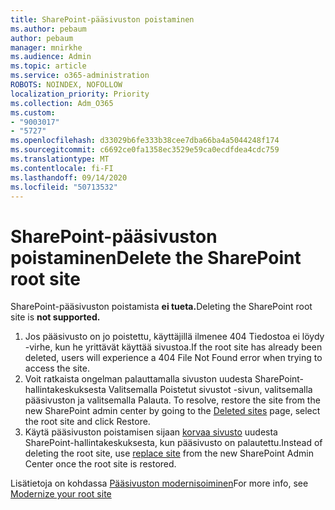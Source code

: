 ```yaml
---
title: SharePoint-pääsivuston poistaminen
ms.author: pebaum
author: pebaum
manager: mnirkhe
ms.audience: Admin
ms.topic: article
ms.service: o365-administration
ROBOTS: NOINDEX, NOFOLLOW
localization_priority: Priority
ms.collection: Adm_O365
ms.custom:
- "9003017"
- "5727"
ms.openlocfilehash: d33029b6fe333b38cee7dba66ba4a5044248f174
ms.sourcegitcommit: c6692ce0fa1358ec3529e59ca0ecdfdea4cdc759
ms.translationtype: MT
ms.contentlocale: fi-FI
ms.lasthandoff: 09/14/2020
ms.locfileid: "50713532"
---
```

# <a name="delete-the-sharepoint-root-site"></a><span data-ttu-id="25ba7-102">SharePoint-pääsivuston poistaminen</span><span class="sxs-lookup"><span data-stu-id="25ba7-102">Delete the SharePoint root site</span></span>

<span data-ttu-id="25ba7-103">SharePoint-pääsivuston poistamista  **ei tueta.**</span><span class="sxs-lookup"><span data-stu-id="25ba7-103">Deleting the SharePoint root site is  **not supported.**</span></span>

1.  <span data-ttu-id="25ba7-104">Jos pääsivusto on jo poistettu, käyttäjillä ilmenee 404 Tiedostoa ei löydy -virhe, kun he yrittävät käyttää sivustoa.</span><span class="sxs-lookup"><span data-stu-id="25ba7-104">If the root site has already been deleted, users will experience a  404 File Not Found  error when trying to access the site.</span></span>
2.  <span data-ttu-id="25ba7-105">Voit ratkaista ongelman palauttamalla sivuston uudesta SharePoint-hallintakeskuksesta Valitsemalla Poistetut sivustot -sivun, valitsemalla pääsivuston ja valitsemalla Palauta. [](https://admin.microsoft.com/sharepoint?page=recycleBin&modern=true)</span><span class="sxs-lookup"><span data-stu-id="25ba7-105">To resolve, restore the site  from the new SharePoint admin center by going to the  [Deleted sites](https://admin.microsoft.com/sharepoint?page=recycleBin&modern=true)  page, select the root site and click  Restore.</span></span>
3.  <span data-ttu-id="25ba7-106">Käytä pääsivuston poistamisen sijaan [korvaa sivusto](https://docs.microsoft.com/sharepoint/modern-root-site#replace-your-root-site)  uudesta SharePoint-hallintakeskuksesta, kun pääsivusto on palautettu.</span><span class="sxs-lookup"><span data-stu-id="25ba7-106">Instead of deleting the root site, use [replace site](https://docs.microsoft.com/sharepoint/modern-root-site#replace-your-root-site)  from the new SharePoint Admin Center once the root site is restored.</span></span>

<span data-ttu-id="25ba7-107">Lisätietoja on kohdassa [Pääsivuston modernisoiminen](https://docs.microsoft.com/sharepoint/modern-root-site)</span><span class="sxs-lookup"><span data-stu-id="25ba7-107">For more info, see [Modernize your root site](https://docs.microsoft.com/sharepoint/modern-root-site)</span></span>
